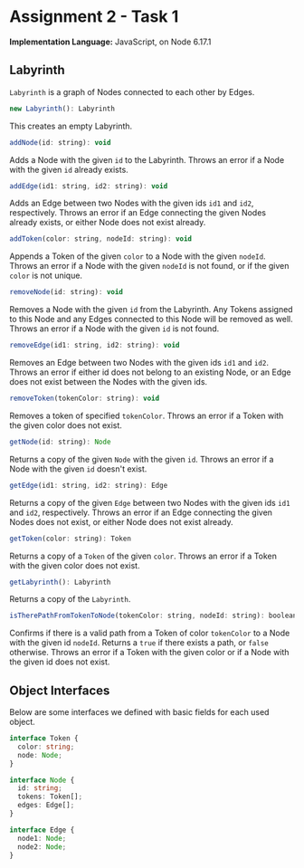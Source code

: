 # Assignment 2 - Task 1

**Implementation Language:** JavaScript, on Node 6.17.1

## Labyrinth

`Labyrinth` is a graph of Nodes connected to each other by Edges.

```js
new Labyrinth(): Labyrinth
```

This creates an empty Labyrinth.

```js
addNode(id: string): void
```

Adds a Node with the given `id` to the Labyrinth. Throws an error if a Node with the given `id` already exists.

```js
addEdge(id1: string, id2: string): void
```

Adds an Edge between two Nodes with the given ids `id1` and `id2`, respectively. Throws an error if an Edge connecting the given Nodes already exists, or either Node does not exist already.

```js
addToken(color: string, nodeId: string): void
```

Appends a Token of the given `color` to a Node with the given `nodeId`. Throws an error if a Node with the given `nodeId` is not found, or if the given `color` is not unique.

```js
removeNode(id: string): void
```

Removes a Node with the given `id` from the Labyrinth. Any Tokens assigned to this Node and any Edges connected to this Node will be removed as well. Throws an error if a Node with the given `id` is not found.

```js
removeEdge(id1: string, id2: string): void
```

Removes an Edge between two Nodes with the given ids `id1` and `id2`. Throws an error if either id does not belong to an existing Node, or an Edge does not exist between the Nodes with the given ids.

```js
removeToken(tokenColor: string): void
```

Removes a token of specified `tokenColor`. Throws an error if a Token with the given color does not exist.

```js
getNode(id: string): Node
```

Returns a copy of the given `Node` with the given `id`. Throws an error if a Node with the given `id` doesn't exist.

```js
getEdge(id1: string, id2: string): Edge
```

Returns a copy of the given `Edge` between two Nodes with the given ids `id1` and `id2`, respectively. Throws an error if an Edge connecting the given Nodes does not exist, or either Node does not exist already.

```js
getToken(color: string): Token
```

Returns a copy of a `Token` of the given `color`. Throws an error if a Token with the given color does not exist.

```js
getLabyrinth(): Labyrinth
```

Returns a copy of the `Labyrinth`.

```js
isTherePathFromTokenToNode(tokenColor: string, nodeId: string): boolean
```

Confirms if there is a valid path from a Token of color `tokenColor` to a Node with the given id `nodeId`. Returns a `true` if there exists a path, or `false` otherwise. Throws an error if a Token with the given color or if a Node with the given id does not exist.

## Object Interfaces

Below are some interfaces we defined with basic fields for each used object.

```ts
interface Token {
  color: string;
  node: Node;
}

interface Node {
  id: string;
  tokens: Token[];
  edges: Edge[];
}

interface Edge {
  node1: Node;
  node2: Node;
}
```
